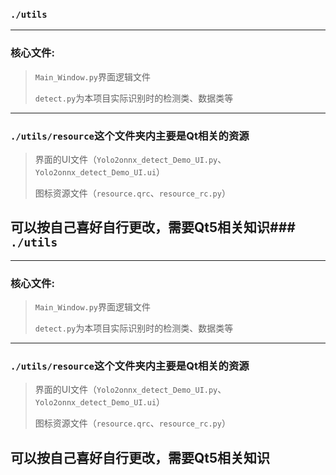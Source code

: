 ### `./utils`

---

### 核心文件:

> `Main_Window.py`界面逻辑文件
> 
> `detect.py`为本项目实际识别时的检测类、数据类等

---

### `./utils/resource`这个文件夹内主要是Qt相关的资源

> 界面的UI文件（`Yolo2onnx_detect_Demo_UI.py`、`Yolo2onnx_detect_Demo_UI.ui`）
> 
> 图标资源文件（`resource.qrc`、`resource_rc.py`）
## 可以按自己喜好自行更改，需要Qt5相关知识### `./utils`

---

### 核心文件:

> `Main_Window.py`界面逻辑文件
> 
> `detect.py`为本项目实际识别时的检测类、数据类等

---

### `./utils/resource`这个文件夹内主要是Qt相关的资源

> 界面的UI文件（`Yolo2onnx_detect_Demo_UI.py`、`Yolo2onnx_detect_Demo_UI.ui`）
> 
> 图标资源文件（`resource.qrc`、`resource_rc.py`）
## 可以按自己喜好自行更改，需要Qt5相关知识